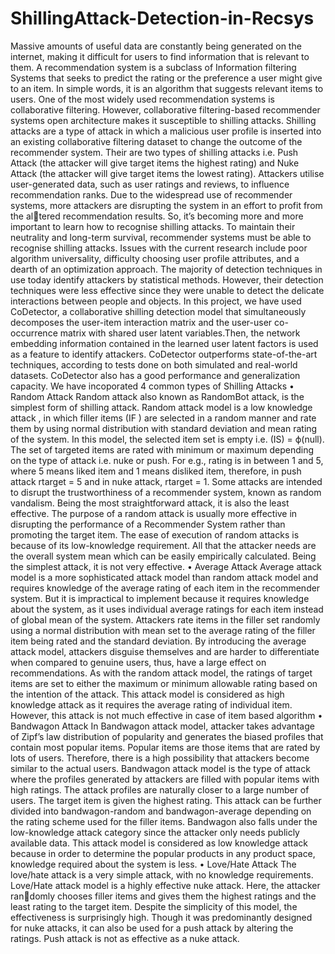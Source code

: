 # ShillingAttack-Detection-in-Recsys
Massive amounts of useful data are constantly being generated on the internet, making it difficult for users to find information that is relevant to them. A recommendation system is a subclass of Information filtering Systems that seeks to predict the rating or the preference a user might give to an item. In simple words, it is an algorithm that suggests relevant items to users. One of the most widely used recommendation systems is collaborative filtering. However, collaborative filtering-based recommender systems open architecture makes it susceptible to shilling attacks. Shilling attacks are a type of attack in which a malicious user profile is inserted into an existing collaborative filtering dataset to change the outcome of the recommender system. Their are two types of shilling attacks i.e. Push Attack (the attacker will give target items the highest rating) and Nuke Attack (the attacker will give target items the lowest rating). Attackers utilise user-generated data, such as user ratings and reviews, to influence recommendation ranks. Due to the widespread use of recommender systems, more attackers are disrupting the system in an effort to profit from the altered recommendation results. So, it’s becoming more and more important to learn how to recognise shilling attacks. To maintain their neutrality and long-term survival, recommender systems must be able to recognise shilling attacks. Issues with the current research include poor algorithm universality, difficulty choosing user profile attributes, and a dearth of an optimization approach. The majority of detection techniques in use today identify attackers by statistical methods. However, their detection techniques were less effective since they were unable to detect the delicate interactions between people and objects. In this project, we have used CoDetector, a collaborative shilling detection model that simultaneously decomposes the user-item interaction matrix and the user-user co-occurrence matrix with shared user latent variables.Then, the network embedding information contained in the learned user latent factors is used as a feature to identify attackers. CoDetector outperforms state-of-the-art techniques, according to tests done on both simulated and real-world datasets. CoDetector also has a good performance and generalization capacity.
We have incoporated 4 common types of Shilling Attacks 
• Random Attack
Random attack also known as RandomBot attack, is the simplest form of shilling attack. Random attack model is a low knowledge attack , in which filler items (IF ) are selected in a random manner and rate them by using normal distribution
with standard deviation and mean rating of the system. In this model, the selected item set is empty i.e. (IS) = ϕ(null). The set of targeted items are rated with minimum or maximum depending on the type of attack i.e. nuke or push. For e.g.,
rating is in between 1 and 5, where 5 means liked item and 1 means disliked item, therefore, in push attack rtarget = 5 and in nuke attack, rtarget = 1. Some attacks are intended to disrupt the trustworthiness of a recommender system, known as random vandalism. Being the most straightforward attack, it is also the least effective. The purpose of a random attack is usually more effective in disrupting the performance of a Recommender System rather than promoting the target
item. The ease of execution of random attacks is because of its low-knowledge requirement. All that the attacker needs are the overall system mean which can be easily empirically calculated. Being the simplest attack, it is not very effective.
• Average Attack
Average attack model is a more sophisticated attack model than random attack model and requires knowledge of the average rating of each item in the recommender system. But it is impractical to implement because it requires knowledge about the
system, as it uses individual average ratings for each item instead of global
mean of the system. Attackers rate items in the filler set randomly using a normal
distribution with mean set to the average rating of the filler item being rated and
the standard deviation. By introducing the average attack model, attackers disguise
themselves and are harder to differentiate when compared to genuine users, thus,
have a large effect on recommendations. As with the random attack model, the
ratings of target items are set to either the maximum or minimum allowable rating
based on the intention of the attack. This attack model is considered as high
knowledge attack as it requires the average rating of individual item. However, this
attack is not much effective in case of item based algorithm
• Bandwagon Attack
In Bandwagon attack model, attacker takes advantage of Zipf’s law distribution of
popularity and generates the biased profiles that contain most popular items.
Popular items are those items that are rated by lots of users. Therefore, there is
a high possibility that attackers become similar to the actual users. Bandwagon
attack model is the type of attack where the profiles generated by attackers
are filled with popular items with high ratings. The attack profiles are naturally
closer to a large number of users. The target item is given the highest rating.
This attack can be further divided into bandwagon-random and bandwagon-average
depending on the rating scheme used for the filler items. Bandwagon also falls under
the low-knowledge attack category since the attacker only needs publicly available
data. This attack model is considered as low knowledge attack because in order
to determine the popular products in any product space, knowledge required about
the system is less.
• Love/Hate Attack
The love/hate attack is a very simple attack, with no knowledge requirements.
Love/Hate attack model is a highly effective nuke attack. Here, the attacker randomly chooses filler items and gives them the highest ratings and the least
rating to the target item. Despite the simplicity of this model, the effectiveness is
surprisingly high. Though it was predominantly designed for nuke attacks, it can
also be used for a push attack by altering the ratings. Push attack is not as effective
as a nuke attack.
